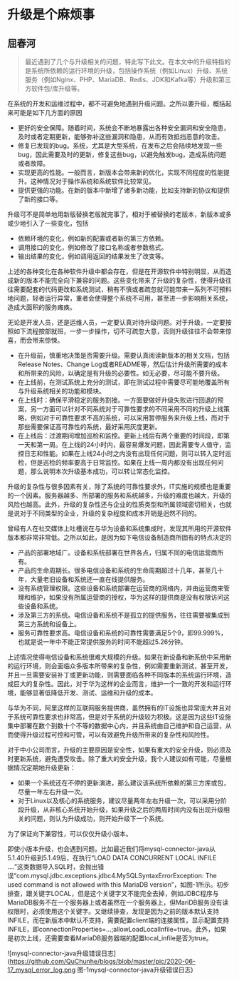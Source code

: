 升级是个麻烦事
===============================
屈春河
---------------------------

>最近遇到了几个与升级相关的问题，特此写下此文。在本文中的升级特指的是系统所依赖的运行环境的升级，包括操作系统（例如Linux）升级、系统服务（例如Nginx、PHP、MariaDB、Redis、JDK和Kafka等）升级和第三方软件包/库升级等。

在系统的开发和运维过程中，都不可避免地遇到升级问题。之所以要升级，概括起来可能是如下几方面的原因
* 更好的安全保障。随着时间，系统会不断地暴露出各种安全漏洞和安全隐患，及时或者定期更新，能够弥补这些漏洞和隐患，从而有效抵挡恶意的攻击。
* 修复已发现的bug。系统，尤其是大型系统，在发布之后会陆续地发现一些bug，因此需要及时的更新，修复这些bug，以避免触发bug，造成系统问题或者故障。
* 实现更高的性能。一般而言，新版本会带来新的优化，实现不同程度的性能提升。这种情况对于操作系统和系统软件比较常见。
* 提供更强的功能。在新的版本中新增了诸多新功能，比如支持新的协议和提供了新的接口等。


升级可不是简单地用新版替换老版就完事了。相对于被替换的老版本，新版本或多或少地引入了一些变化，包括
* 依赖环境的变化，例如新的配置或者新的第三方依赖。
* 调用接口的变化，例如修改了接口名称或者参数格式。
* 输出结果的变化，例如调用返回的结果发生了改变等。

上述的各种变化在各种软件升级中都会存在，但是在开源软件中特别明显，从而造成新的版本不能完全向下兼容的问题。这些变化带来了升级的复杂性，使得升级往往需要配套的代码更改和系统测试，稍有不慎或者疏忽就可能带来一系列不可预料地问题，轻者运行异常，重者会使得整个系统不可用，甚至进一步影响相关系统，造成大面积的服务瘫痪。


无论是开发人员，还是运维人员，一定要认真对待升级问题。对于升级，一定要按照如下流程按部就班，一步一步操作，切不可疏忽大意，否则升级往往不会带来惊喜，而会带来惊悚。
* 在升级前，慎重地决策是否需要升级。需要认真阅读新版本的相关文档，包括Release Notes、Change Log或者README等，然后估计升级所需要的成本和所带来的风险，以确定是有升级的必要性。如无必要，尽可能不要升级。
* 在上线前，在测试系统上充分的测试，即在测试过程中需要尽可能地覆盖所有与升级系统相关的功能和模块。
* 在上线时：确保平滑稳定的服务割接。一方面要做好升级失败进行回退的预案，另一方面可以针对不同系统对于可靠性要求的不同采用不同的升级上线策略，例如对于可靠性要求不高的系统，可以采用暂停服务来升级上线，而对于那些需要保证高可靠性的系统，最好采用灰度更新。
* 在上线后：过渡期间增加巡检和监控。更新上线后有两个重要的时间段，即第一天和第一周。在上线的24小时内，最容易爆发问题，因此需要专人值守，监控日志和性能。如果在上线24小时之内没有出现任何问题，则可以转入定时巡检，但是巡检的频率要高于日常监控。如果在上线一周内都没有出现任何问题，那么说明本次升级基本成功，可以转让常态化监控。

升级的复杂性与很多因素有关，除了系统的可靠性要求外，IT实施的规模也是重要的一个因素。服务器越多、所部署的服务和系统越多，升级的难度也越大，升级的风险也越高。此外，升级的复杂性还与企业的性质类型和所属领域密切相关，也就是说对于不同类型的企业，升级的复杂程度和成本开销是迥然不同的。

曾经有人在社交媒体上吐槽说在与华为设备和系统集成时，发现其所用的开源软件版本都非常非常低。之所以如此，是因为如下电信设备制造商所固有的特点决定的
* 产品的部署地域广。设备和系统部署在世界各点，归属不同的电信运营商所有。
* 产品的生命周期长。很多电信设备和系统的生命周期超过十几年，甚至几十年，大量老旧设备和系统还一直在线提供服务。
* 没有系统管理权限。这些设备和系统部署在运营商的网络内，并由运营商来管理和维护，如果没有所属运营商的授权，华为这样的提供商是没有权限访问这些设备和系统。
* 涉及第三方的系统。电信设备和系统不是孤立的提供服务，往往需要被集成到第三方系统和设备上。
* 服务可靠性要求高。电信设备和系统的可靠性需要满足5个9，即99.999%，也就是说一年中不能正常提供服务的时间不能超过5.26分钟。

上述情况使得电信设备和系统很难大规模的升级。如果在新设备和新系统中采用新的运行环境，则会面临众多版本所带来的复杂性，例如需要重新测试，甚至开发，并且一旦需要安装补丁或更新功能，则需要面临各种不同版本的系统运行环境，造成巨大的复杂性。因此，对于华为这样的企业而言，维护一个一致的开发和运行环境，能够显著低降低开发、测试、运维和升级的成本。

与华为不同，阿里这样的互联网服务提供商，虽然拥有的IT设施也异常庞大并且对于系统可靠性要求也非常高，但是对于系统的升级较为积极。这是因为这些IT设施集中部署在数个到数十个不等的数据中心内，并且系统由自己维护和自己运营，从而使得升级过程可控和可管，可以有效避免升级所带来的复杂性和风险性。


对于中小公司而言，升级的主要原因是安全性，如果有重大的安全升级，则必须及时更新系统，避免遭受攻击。除了重大的安全升级，我个人建议如有可能，尽量根据情况定期地升级更新：
*  如果一个系统还在不停的更新演进，那么建议该系统所依赖的第三方库或包，尽量一年左右升级一次。
* 对于Linux以及核心的系统服务，建议尽量两年左右升级一次，可以采用分阶段升级，从非核心系统开始升级，如果升级之后的两周时间内没有出现升级相关的问题，则认为升级成功，则开始升级下一个系统。

为了保证向下兼容性，可以仅仅升级小版本。

即使小版本升级，也会遇到问题。比如最近我们将mysql-connector-java从5.1.40升级到5.1.49后，在执行“LOAD DATA CONCURRENT LOCAL INFILE ....”这类数据导入SQL时，会抛出错误“com.mysql.jdbc.exceptions.jdbc4.MySQLSyntaxErrorException: The used command is not allowed with this MariaDB version”，如图-1所示。初步排查，跟关键字LOCAL，但是这个关键字又不能完全去掉，例如JDBC程序与MariaDB服务不在一个服务器上或者虽然在一个服务器上，但MariDB服务没有读权限时，必须使用这个关键字。又继续排查，发现是因为之前的版本默认支持INFILE，而在新版本中默认不支持，需要配置client端的连接属性，显示配置支持INFILE，即connectionProperties=...;allowLoadLocalInfile=true。此外，如果是初次上线，还需要查看MariaDB服务器端的配置local\_infile是否为true。

![mysql-connector-java升级错误日志](https://github.com/QuChunhe/blogs/blob/master/pic/2020-06-17_mysql_error_log.png 图-1mysql-connector-java升级错误日志)



